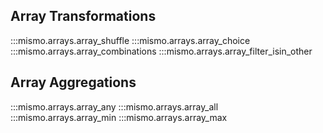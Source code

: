 ## Array Transformations

:::mismo.arrays.array_shuffle
:::mismo.arrays.array_choice
:::mismo.arrays.array_combinations
:::mismo.arrays.array_filter_isin_other

## Array Aggregations

:::mismo.arrays.array_any
:::mismo.arrays.array_all
:::mismo.arrays.array_min
:::mismo.arrays.array_max